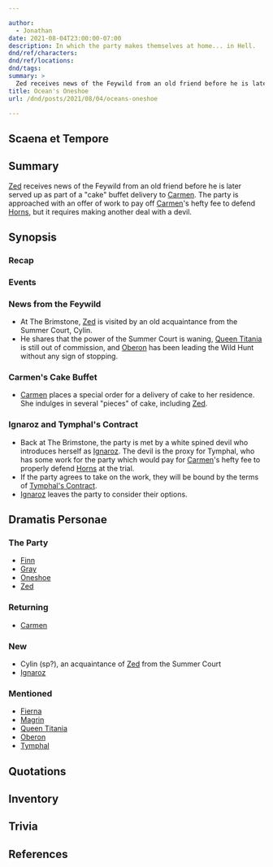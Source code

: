 ```yaml
---

author:
  - Jonathan
date: 2021-08-04T23:00:00-07:00
description: In which the party makes themselves at home... in Hell.
dnd/ref/characters:
dnd/ref/locations:
dnd/tags:
summary: >
  Zed receives news of the Feywild from an old friend before he is later served up as part of a "cake" buffet delivery to Carmen. The party is approached with an offer of work to pay off Carmen's hefty fee to defend Horns, but it requires making another deal with a devil.
title: Ocean's Oneshoe
url: /dnd/posts/2021/08/04/oceans-oneshoe

---
```


## Scaena et Tempore

## Summary

[Zed](/dnd/characters/zed) receives news of the Feywild from an old friend before he is later served up as part of a "cake" buffet delivery to [Carmen](/dnd/npcs/carmen). The party is approached with an offer of work to pay off [Carmen](/dnd/npcs/carmen)'s hefty fee to defend [Horns](/dnd/characters/horns), but it requires making another deal with a devil.

## Synopsis

### Recap

### Events

### News from the Feywild

- At The Brimstone, [Zed](/dnd/characters/zed) is visited by an old acquaintance from the Summer Court, Cylin.
- He shares that the power of the Summer Court is waning, [Queen Titania](/dnd/npcs/queen-titania) is still out of commission, and [Oberon](/dnd/npcs/oberon) has been leading the Wild Hunt without any sign of stopping.

### Carmen's Cake Buffet

- [Carmen](/dnd/npcs/carmen) places a special order for a delivery of cake to her residence. She indulges in several "pieces" of cake, including [Zed](/dnd/characters/zed).

### Ignaroz and Tymphal's Contract

- Back at The Brimstone, the party is met by a white spined devil who introduces herself as [Ignaroz](/dnd/npcs/ignaroz). The devil is the proxy for Tymphal, who has some work for the party which would pay for [Carmen](/dnd/npcs/carmen)'s  hefty fee to properly defend [Horns](/dnd/characters/horns) at the trial.
- If the party agrees to take on the work, they will be bound by the terms of [Tymphal's Contract](/dnd/notes/tymphals-contract).
- [Ignaroz](/dnd/npcs/ignaroz) leaves the party to consider their options.

## Dramatis Personae

### The Party

- [Finn](/dnd/characters/finn)
- [Gray](/dnd/characters/haeltin-var-astora)
- [Oneshoe](/dnd/characters/oneshoe)
- [Zed](/dnd/characters/zed)

### Returning

- [Carmen](/dnd/npcs/carmen)

### New

- Cylin (sp?), an acquaintance of [Zed](/dnd/characters/zed) from the Summer Court
- [Ignaroz](/dnd/npcs/ignaroz)

### Mentioned

- [Fierna](/dnd/npcs/fierna)
- [Magrin](/dnd/npcs/magrin)
- [Queen Titania](/dnd/npcs/queen-titania)
- [Oberon](/dnd/npcs/oberon)
- [Tymphal](/dnd/npcs/tymphal)

## Quotations

## Inventory

## Trivia

## References

